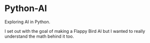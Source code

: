 # Python-AI
Exploring AI in Python.

I set out with the goal of making a Flappy Bird AI but I wanted to really understand the math behind it too.
